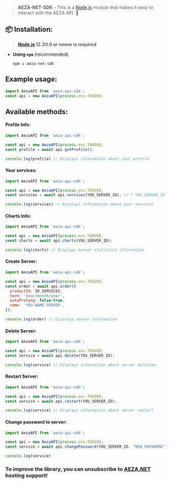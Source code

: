 > **AEZA-NET-SDK** - This is a [Node.js](https://nodejs.org) module that makes it easy to interact with the AEZA API. 🚀

## 📦 Installation:

> **[Node.js](https://nodejs.org/) 12.20.0 or newer is required**

- **Using `npm`** (recommended)
  ```shell
  npm i aeza-net-sdk
  ```
  
## Example usage:

```javascript
import AezaAPI from 'aeza-api-sdk';
const api = new AezaAPI(process.env.TOKEN);
```

## Available methods:
  
#### Profile Info:
  
```javascript
import AezaAPI from 'aeza-api-sdk';

const api = new AezaAPI(process.env.TOKEN);
const profile = await api.getProfile();

console.log(profile) // Displays information about your profile
```

#### Your services:
  
```javascript
import AezaAPI from 'aeza-api-sdk';

const api = new AezaAPI(process.env.TOKEN);
const services = await api.services(YOU_SERVER_ID); // * YOU_SERVER_ID it`s not necessary to specify, to receive all servers

console.log(services) // Displays information about your services
```

#### Charts Info:
  
```javascript
import AezaAPI from 'aeza-api-sdk';

const api = new AezaAPI(process.env.TOKEN);
const charts = await api.charts(YOU_SERVER_ID);

console.log(charts) // Displays server statistics information
```
  
#### Create Server:
  
```javascript
import AezaAPI from 'aeza-api-sdk';

const api = new AezaAPI(process.env.TOKEN);
const order = await api.order({
  productId: ID_SERVICES,
  term: 'hour/month/year',
  autoProlong: false/true,
  name: 'YOU-NAME-SERVER',
});

console.log(order) // Displays server information
```

#### Delete Server:
  
```javascript
import AezaAPI from 'aeza-api-sdk';

const api = new AezaAPI(process.env.TOKEN);
const service = await api.delete(YOU_SERVER_ID);

console.log(service) // Displays information about server deletion
```

#### Restart Server:
  
```javascript
import AezaAPI from 'aeza-api-sdk';

const api = new AezaAPI(process.env.TOKEN);
const service = await api.restart(YOU_SERVER_ID);

console.log(service) // Displays information about server restart
```

#### Change password to server:
  
```javascript
import AezaAPI from 'aeza-api-sdk';

const api = new AezaAPI(process.env.TOKEN);
const service = await api.changePassword(YOU_SERVER_ID, "NEW_PASSWORD");

console.log(service)
```

### To improve the library, you can unsubscribe to [AEZA.NET](https://aeza.net/) hosting support!
